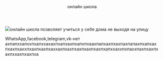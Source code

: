 <html>
    <head>
        <title>онлайн школа</title>
        <link rel="stylesheet" href="style.css"/>
        <head>
            <body>
            <header>онлайн школа</header>
           <p> <img src="https://drive.google.com/file/d/14_HUHNJSNXrp1eHdAJvf5TpE5QSnicoT/view?usp=sharing"/>онлайн школа позволяет учиться у себя дома не выходя на улицу</p>
           <footer>WhatsApp,facebook,telegram,vk-нет
ахпапххапххпхапххахахпхапхахпхапхпхаахпапхахпхахпахпапахпхапхахпхахпхаххпхахпхахпхаххахпхахпхахпхахпхахпхапххаххпхпаххпахпхахпхахпххахпхахпха</footer>
            </main>
            </body>
        </head>
        </link>
</html>
